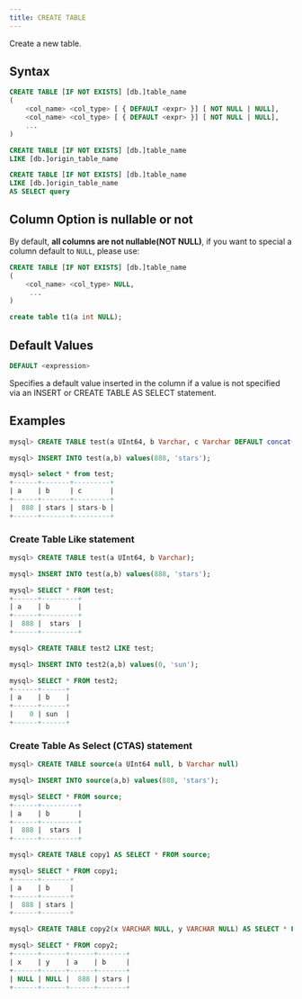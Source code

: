 ```yaml
---
title: CREATE TABLE
---
```


Create a new table.

## Syntax

```sql
CREATE TABLE [IF NOT EXISTS] [db.]table_name
(
    <col_name> <col_type> [ { DEFAULT <expr> }] [ NOT NULL | NULL],
    <col_name> <col_type> [ { DEFAULT <expr> }] [ NOT NULL | NULL],
    ...
)
```

```sql
CREATE TABLE [IF NOT EXISTS] [db.]table_name
LIKE [db.]origin_table_name
```
```sql
CREATE TABLE [IF NOT EXISTS] [db.]table_name
LIKE [db.]origin_table_name
AS SELECT query
```

## Column Option is nullable or not

By default, **all columns are not nullable(NOT NULL)**, if you want to special a column default to `NULL`, please use:
```sql
CREATE TABLE [IF NOT EXISTS] [db.]table_name
(
    <col_name> <col_type> NULL,
     ...
)
```

```sql
create table t1(a int NULL);
```

## Default Values
```sql
DEFAULT <expression>
```
Specifies a default value inserted in the column if a value is not specified via an INSERT or CREATE TABLE AS SELECT statement.


## Examples

```sql
mysql> CREATE TABLE test(a UInt64, b Varchar, c Varchar DEFAULT concat(b, '-b'));

mysql> INSERT INTO test(a,b) values(888, 'stars');

mysql> select * from test;
+------+-------+---------+
| a    | b     | c       |
+------+-------+---------+
|  888 | stars | stars-b |
+------+-------+---------+
```
### Create Table Like statement
```sql
mysql> CREATE TABLE test(a UInt64, b Varchar);

mysql> INSERT INTO test(a,b) values(888, 'stars');

mysql> SELECT * FROM test;
+------+---------+
| a    | b       |
+------+---------+
|  888 |  stars  |
+------+---------+

mysql> CREATE TABLE test2 LIKE test;

mysql> INSERT INTO test2(a,b) values(0, 'sun');

mysql> SELECT * FROM test2;
+------+------+
| a    | b    |
+------+------+
|    0 | sun  |
+------+------+
```

### Create Table As Select (CTAS) statement

```sql
mysql> CREATE TABLE source(a UInt64 null, b Varchar null)

mysql> INSERT INTO source(a,b) values(888, 'stars');

mysql> SELECT * FROM source;
+------+---------+
| a    | b       |
+------+---------+
|  888 |  stars  |
+------+---------+

mysql> CREATE TABLE copy1 AS SELECT * FROM source;

mysql> SELECT * FROM copy1;
+------+-------+
| a    | b     |
+------+-------+
|  888 | stars |
+------+-------+

mysql> CREATE TABLE copy2(x VARCHAR NULL, y VARCHAR NULL) AS SELECT * FROM source;

mysql> SELECT * FROM copy2;
+------+------+------+-------+
| x    | y    | a    | b     |
+------+------+------+-------+
| NULL | NULL |  888 | stars |
+------+------+------+-------+
```
